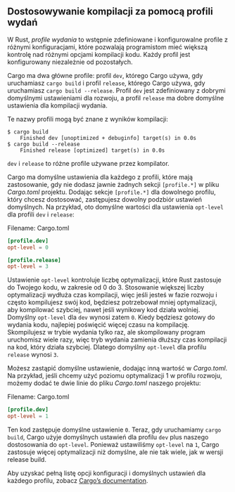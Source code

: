 ## Dostosowywanie kompilacji za pomocą profili wydań

W Rust, *profile wydania* to wstępnie zdefiniowane i konfigurowalne profile z
różnymi konfiguracjami, które pozwalają programistom mieć większą kontrolę nad
różnymi opcjami kompilacji kodu. Każdy profil jest konfigurowany niezależnie od
pozostałych.

Cargo ma dwa główne profile: profil `dev`, którego Cargo używa, gdy uruchamiasz `cargo
build`  i profil `release`, którego Cargo używa, gdy uruchamiasz `cargo build
--release`. Profil `dev` jest zdefiniowany z dobrymi domyślnymi ustawieniami dla rozwoju,
a profil `release` ma dobre domyślne ustawienia dla kompilacji wydania.

Te nazwy profili mogą być znane z wyników kompilacji:

<!-- manual-regeneration
anywhere, run:
cargo build
cargo build --release
and ensure output below is accurate
-->

```console
$ cargo build
    Finished dev [unoptimized + debuginfo] target(s) in 0.0s
$ cargo build --release
    Finished release [optimized] target(s) in 0.0s
```

`dev` i `release` to różne profile używane przez kompilator.

Cargo ma domyślne ustawienia dla każdego z profili, które mają zastosowanie, gdy nie
dodasz jawnie żadnych sekcji `[profile.*]` w pliku *Cargo.toml* projektu.
Dodając sekcje `[profile.*]` dla dowolnego profilu, który chcesz dostosować,
zastępujesz dowolny podzbiór ustawień domyślnych. Na przykład, oto domyślne
wartości dla ustawienia `opt-level` dla profili `dev` i `release`:

<span class="filename">Filename: Cargo.toml</span>

```toml
[profile.dev]
opt-level = 0

[profile.release]
opt-level = 3
```

Ustawienie `opt-level` kontroluje liczbę optymalizacji, które Rust zastosuje do
Twojego kodu, w zakresie od 0 do 3. Stosowanie większej liczby optymalizacji wydłuża
czas kompilacji, więc jeśli jesteś w fazie rozwoju i często kompilujesz swój kod,
będziesz potrzebował mniej optymalizacji, aby kompilować szybciej, nawet jeśli wynikowy kod
działa wolniej. Domyślny `opt-level` dla `dev` wynosi zatem `0`. Kiedy będziesz
gotowy do wydania kodu, najlepiej poświęcić więcej czasu na kompilację. Skompilujesz
w trybie wydania tylko raz, ale skompilowany program uruchomisz wiele razy,
więc tryb wydania zamienia dłuższy czas kompilacji na kod, który działa szybciej. Dlatego domyślny `opt-level` dla profilu `release` wynosi `3`.

Możesz zastąpić domyślne ustawienie, dodając inną wartość w
*Cargo.toml*. Na przykład, jeśli chcemy użyć poziomu optymalizacji 1 w
profilu rozwoju, możemy dodać te dwie linie do pliku *Cargo.toml*
naszego projektu:

<span class="filename">Filename: Cargo.toml</span>

```toml
[profile.dev]
opt-level = 1
```

Ten kod zastępuje domyślne ustawienie `0`. Teraz, gdy uruchamiamy `cargo build`,
Cargo użyje domyślnych ustawień dla profilu `dev` plus naszego dostosowania do
`opt-level`. Ponieważ ustawiliśmy `opt-level` na `1`, Cargo zastosuje więcej
optymalizacji niż domyślne, ale nie tak wiele, jak w wersji release build.

Aby uzyskać pełną listę opcji konfiguracji i domyślnych ustawień dla każdego profilu, zobacz
[Cargo’s documentation](https://doc.rust-lang.org/cargo/reference/profiles.html).
